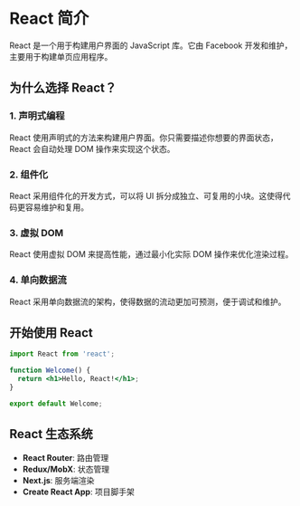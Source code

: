 # React 简介

React 是一个用于构建用户界面的 JavaScript 库。它由 Facebook 开发和维护，主要用于构建单页应用程序。

## 为什么选择 React？

### 1. 声明式编程
React 使用声明式的方法来构建用户界面。你只需要描述你想要的界面状态，React 会自动处理 DOM 操作来实现这个状态。

### 2. 组件化
React 采用组件化的开发方式，可以将 UI 拆分成独立、可复用的小块。这使得代码更容易维护和复用。

### 3. 虚拟 DOM
React 使用虚拟 DOM 来提高性能，通过最小化实际 DOM 操作来优化渲染过程。

### 4. 单向数据流
React 采用单向数据流的架构，使得数据的流动更加可预测，便于调试和维护。

## 开始使用 React

```jsx
import React from 'react';

function Welcome() {
  return <h1>Hello, React!</h1>;
}

export default Welcome;
```

## React 生态系统

- **React Router**: 路由管理
- **Redux/MobX**: 状态管理
- **Next.js**: 服务端渲染
- **Create React App**: 项目脚手架 